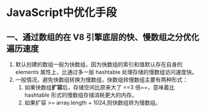 # JavaScript中优化手段

## 一、通过数组的在 V8 引擎底层的快、慢数组之分优化遍历速度
1. 默认创建的数组一般为快数组，因为快数组的索引和值默认存在自身的 elements 属性上，比通过多一层 hashtable 处理存储的慢数组访问速度快。
2. 一般情况，避免快数组转换为慢数组，快数组转慢数组主要有两种形式：
   1. 如果快数组**扩容**后，存储空间比原来大了 ==3 倍==，意味着比 hashtable 形式的慢数组存储消耗更大的内存。
   2. 如果扩容 >= array.length + 1024,则快数组转为慢数组。